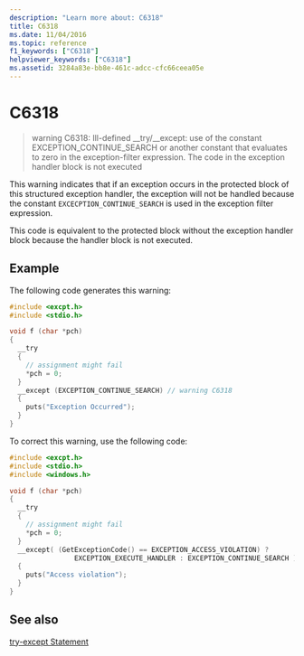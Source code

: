 ```yaml
---
description: "Learn more about: C6318"
title: C6318
ms.date: 11/04/2016
ms.topic: reference
f1_keywords: ["C6318"]
helpviewer_keywords: ["C6318"]
ms.assetid: 3284a83e-bb8e-461c-adcc-cfc66ceea05e
---
```

# C6318

> warning C6318: Ill-defined __try/\__except: use of the constant EXCEPTION_CONTINUE_SEARCH or another constant that evaluates to zero in the exception-filter expression. The code in the exception handler block is not executed

This warning indicates that if an exception occurs in the protected block of this structured exception handler, the exception will not be handled because the constant `EXCECPTION_CONTINUE_SEARCH` is used in the exception filter expression.

This code is equivalent to the protected block without the exception handler block because the handler block is not executed.

## Example

The following code generates this warning:

```cpp
#include <excpt.h>
#include <stdio.h>

void f (char *pch)
{
  __try
  {
    // assignment might fail
    *pch = 0;
  }
  __except (EXCEPTION_CONTINUE_SEARCH) // warning C6318
  {
    puts("Exception Occurred");
  }
}
```

To correct this warning, use the following code:

```cpp
#include <excpt.h>
#include <stdio.h>
#include <windows.h>

void f (char *pch)
{
  __try
  {
    // assignment might fail
    *pch = 0;
  }
  __except( (GetExceptionCode() == EXCEPTION_ACCESS_VIOLATION) ?
                EXCEPTION_EXECUTE_HANDLER : EXCEPTION_CONTINUE_SEARCH )
  {
    puts("Access violation");
  }
}
```

## See also

[try-except Statement](../cpp/try-except-statement.md)
